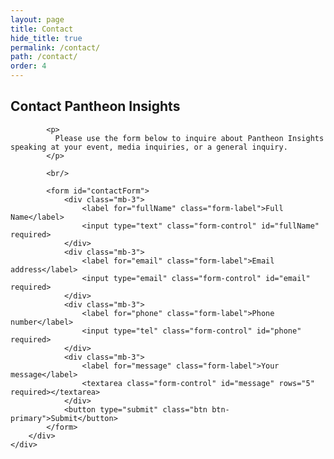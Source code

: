```yaml
---
layout: page
title: Contact
hide_title: true
permalink: /contact/
path: /contact/
order: 4
---
```


<div class="container mt-5">
    <div class="row justify-content-center">
        <div class="col-lg-6">
            <h2 class="mb-4">Contact Pantheon Insights</h2>

            <p>
              Please use the form below to inquire about Pantheon Insights speaking at your event, media inquiries, or a general inquiry.
            </p>

            <br/>

            <form id="contactForm">
                <div class="mb-3">
                    <label for="fullName" class="form-label">Full Name</label>
                    <input type="text" class="form-control" id="fullName" required>
                </div>
                <div class="mb-3">
                    <label for="email" class="form-label">Email address</label>
                    <input type="email" class="form-control" id="email" required>
                </div>
                <div class="mb-3">
                    <label for="phone" class="form-label">Phone number</label>
                    <input type="tel" class="form-control" id="phone" required>
                </div>
                <div class="mb-3">
                    <label for="message" class="form-label">Your message</label>
                    <textarea class="form-control" id="message" rows="5" required></textarea>
                </div>
                <button type="submit" class="btn btn-primary">Submit</button>
            </form>
        </div>
    </div>
</div>

<script src="https://cdn.jsdelivr.net/npm/web3forms/dist/web3forms.js"></script>
<script>
    document.addEventListener('DOMContentLoaded', function () {
        const contactForm = document.getElementById('contactForm');

        contactForm.addEventListener('submit', function (e) {
            e.preventDefault();

            const fullName = document.getElementById('fullName').value;
            const email = document.getElementById('email').value;
            const phone = document.getElementById('phone').value;
            const message = document.getElementById('message').value;

            const formData = {
                fullName,
                email,
                phone,
                message
            };

            // Submit the form using Web3Forms
            Web3Forms.submitForm({
                formId: 'your-form-id',
                apiKey: 'your-api-key',
                data: formData,
                onSuccess: function () {
                    alert('Thank you for your message! We will get back to you soon.');
                    contactForm.reset();
                },
                onError: function () {
                    alert('An error occurred while submitting the form. Please try again later.');
                }
            });
        });
    });
</script>
